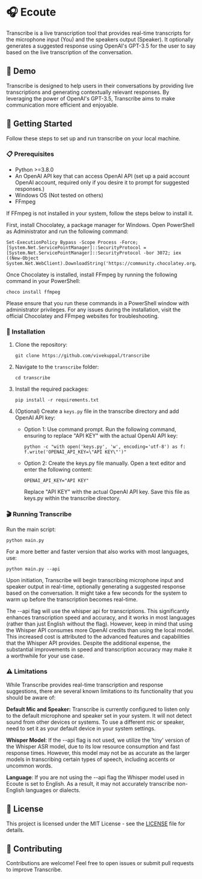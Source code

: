 
# 🎧 Ecoute

Transcribe is a live transcription tool that provides real-time transcripts for the microphone input (You) and the speakers output (Speaker). It optionally generates a suggested response using OpenAI's GPT-3.5 for the user to say based on the live transcription of the conversation.

## 📖 Demo

Transcribe is designed to help users in their conversations by providing live transcriptions and generating contextually relevant responses. By leveraging the power of OpenAI's GPT-3.5, Transcribe aims to make communication more efficient and enjoyable.

## 🚀 Getting Started

Follow these steps to set up and run transcribe on your local machine.

### 📋 Prerequisites

- Python >=3.8.0
- An OpenAI API key that can access OpenAI API (set up a paid account OpenAI account, required only if you desire it to prompt for suggested responses.)
- Windows OS (Not tested on others)
- FFmpeg 

If FFmpeg is not installed in your system, follow the steps below to install it.

First, install Chocolatey, a package manager for Windows. Open PowerShell as Administrator and run the following command:
```
Set-ExecutionPolicy Bypass -Scope Process -Force; [System.Net.ServicePointManager]::SecurityProtocol = [System.Net.ServicePointManager]::SecurityProtocol -bor 3072; iex ((New-Object System.Net.WebClient).DownloadString('https://community.chocolatey.org/install.ps1'))
```
Once Chocolatey is installed, install FFmpeg by running the following command in your PowerShell:
```
choco install ffmpeg
```
Please ensure that you run these commands in a PowerShell window with administrator privileges. For any issues during the installation, visit the official Chocolatey and FFmpeg websites for troubleshooting.

### 🔧 Installation

1. Clone the repository:

   ```
   git clone https://github.com/vivekuppal/transcribe
   ```

2. Navigate to the `transcribe` folder:

   ```
   cd transcribe
   ```

3. Install the required packages:

   ```
   pip install -r requirements.txt
   ```
   
4. (Optional) Create a `keys.py` file in the transcribe directory and add OpenAI API key:

   - Option 1: Use command prompt. Run the following command, ensuring to replace "API KEY" with the actual OpenAI API key:

      ```
      python -c "with open('keys.py', 'w', encoding='utf-8') as f: f.write('OPENAI_API_KEY=\"API KEY\"')"
      ```

   - Option 2: Create the keys.py file manually. Open a text editor and enter the following content:
   
      ```
      OPENAI_API_KEY="API KEY"
      ```
      Replace "API KEY" with the actual OpenAI API key. Save this file as keys.py within the transcribe directory.

### 🎬 Running Transcribe

Run the main script:

```
python main.py
```

For a more better and faster version that also works with most languages, use:

```
python main.py --api
```

Upon initiation, Transcribe will begin transcribing microphone input and speaker output in real-time, optionally generating a suggested response based on the conversation. It might take a few seconds for the system to warm up before the transcription becomes real-time.

The --api flag will use the whisper api for transcriptions. This significantly enhances transcription speed and accuracy, and it works in most languages (rather than just English without the flag). However, keep in mind that using the Whisper API consumes more OpenAI credits than using the local model. This increased cost is attributed to the advanced features and capabilities that the Whisper API provides. Despite the additional expense, the substantial improvements in speed and transcription accuracy may make it a worthwhile for your use case.

### ⚠️ Limitations

While Transcribe provides real-time transcription and response suggestions, there are several known limitations to its functionality that you should be aware of:

**Default Mic and Speaker:** Transcribe is currently configured to listen only to the default microphone and speaker set in your system. It will not detect sound from other devices or systems. To use a different mic or speaker, need to set it as your default device in your system settings.

**Whisper Model**: If the --api flag is not used, we utilize the 'tiny' version of the Whisper ASR model, due to its low resource consumption and fast response times. However, this model may not be as accurate as the larger models in transcribing certain types of speech, including accents or uncommon words.

**Language**: If you are not using the --api flag the Whisper model used in Ecoute is set to English. As a result, it may not accurately transcribe non-English languages or dialects. 

## 📖 License

This project is licensed under the MIT License - see the [LICENSE](LICENSE) file for details.

## 🤝 Contributing

Contributions are welcome! Feel free to open issues or submit pull requests to improve Transcribe.
